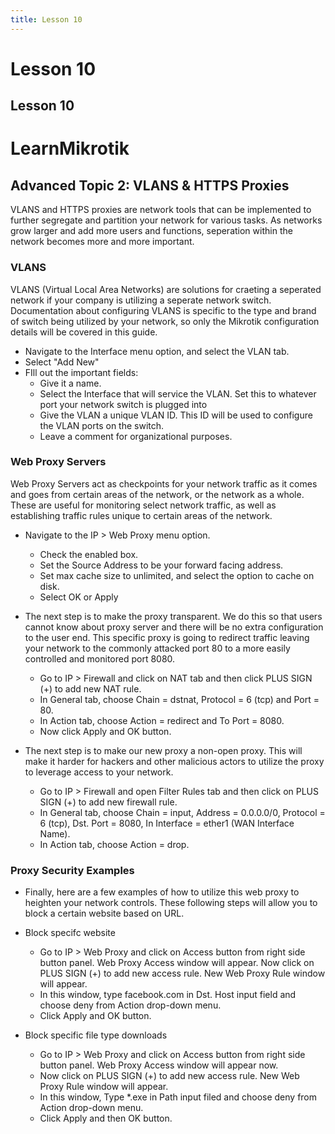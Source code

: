 ```yaml
---
title: Lesson 10
---
```


# Lesson 10

## Lesson 10

# LearnMikrotik

## Advanced Topic 2: VLANS & HTTPS Proxies
VLANS and HTTPS proxies are network tools that can be implemented to further segregate and partition your network for various tasks.
As networks grow larger and add more users and functions, seperation within the network becomes more and more important.

### VLANS
VLANS (Virtual Local Area Networks) are solutions for craeting a seperated network if your company is utilizing a seperate network switch.
Documentation about configuring VLANS is specific to the type and brand of switch being utilized by your network, so only the Mikrotik configuration details will be covered in this guide. 

* Navigate to the Interface menu option, and select the VLAN tab.
* Select "Add New"
* FIll out the important fields:
  * Give it a name.
  * Select the Interface that will service the VLAN. Set this to whatever port your network switch is plugged into
  * Give the VLAN a unique VLAN ID. This ID will be used to configure the VLAN ports on the switch. 
  * Leave a comment for organizational purposes. 

### Web Proxy Servers
Web Proxy Servers act as checkpoints for your network traffic as it comes and goes from certain areas of the network, or the network as a whole. These are useful for monitoring select network traffic, as well as establishing traffic rules unique to certain areas of the network. 

* Navigate to the IP > Web Proxy menu option. 
  * Check the enabled box.
  * Set the Source Address to be your forward facing address. 
  * Set max cache size to unlimited, and select the option to cache on disk. 
  * Select OK or Apply

* The next step is to make the proxy transparent. We do this so that users cannot know about proxy server and there will be no extra configuration to the user end. This specific proxy is going to redirect traffic leaving your network to the commonly attacked port 80 to a more easily controlled and monitored port 8080.
  * Go to IP > Firewall and click on NAT tab and then click PLUS SIGN (+) to add new  NAT rule.
  * In General tab, choose Chain = dstnat, Protocol = 6 (tcp) and Port = 80.
  * In Action tab, choose Action = redirect and To Port = 8080.
  * Now click Apply and OK button.

* The next step is to make our new proxy a non-open proxy. This will make it harder for hackers and other malicious actors to utilize the proxy to leverage access to your network. 
  * Go to IP > Firewall and open Filter Rules tab and then click on PLUS SIGN (+) to add new firewall rule.
  * In General tab, choose Chain = input, Address = 0.0.0.0/0, Protocol = 6 (tcp), Dst. Port = 8080, In Interface =       ether1 (WAN Interface Name).
  * In Action tab, choose Action = drop.

### Proxy Security Examples

* Finally, here are a few examples of how to utilize this web proxy to heighten your network controls. These following steps will allow you to block a certain website based on URL. 

* Block specifc website
  * Go to IP > Web Proxy and click on Access button from right side button panel. Web Proxy Access window will        appear. Now click on PLUS SIGN (+) to add new access rule. New Web Proxy Rule window will appear.
  * In this window, type facebook.com in Dst. Host input field and choose deny from Action drop-down menu.
  * Click Apply and OK button.

* Block specific file type downloads
  * Go to IP > Web Proxy and click on Access button from right side button panel. Web Proxy Access window will appear now. 
  * Now click on PLUS SIGN (+) to add new access rule. New Web Proxy Rule window will appear.
  * In this window, Type *.exe in Path input filed and choose deny from Action drop-down menu.
  * Click Apply and then OK button.
